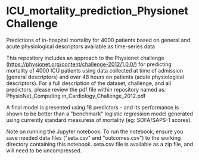 # ICU_mortality_prediction_PhysionetChallenge
Predictions of in-hospital mortality for 4000 patients based on general and acute physiological descriptors available as time-series data

This repository includes an approach to the Physionet challenge (https://physionet.org/content/challenge-2012/1.0.0/) for predicting mortality of 4000 ICU patients using data collected at time of admission (general descriptors) and over 48 hours on patients (acute physiological descriptors). For a full description of the dataset, challenge, and all predictors, please review the pdf file within repository named as: PhysioNet_Computing in_Cardiology_Challenge_2012.pdf

A final model is presented using 18 predictors - and its performance is shown to be better than a "benchmark" logistic regression model generated using currently standard measuress of mortality (eg: SOFA/SAPS-1 scores).

Note on running the Jupyter notebook: To run the notebook, ensure you save needed data files ("seta.csv" and "outcomes.csv") to the working directory containing this notebook. seta.csv file is available as a zip file, and will need to be uncompressed.
